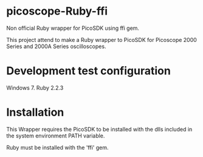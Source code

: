 # picoscope-Ruby-ffi
Non official Ruby wrapper for PicoSDK using ffi gem.

This project attend to make a Ruby wrapper to PicoSDK for Picoscope 2000 Series and 2000A Series oscilloscopes.

# Development test configuration
Windows 7.
Ruby 2.2.3


# Installation
This Wrapper requires the PicoSDK to be installed with the dlls included in the system environment PATH variable.

Ruby must be installed with the 'ffi' gem.
